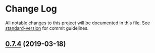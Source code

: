 # Change Log

All notable changes to this project will be documented in this file. See [standard-version](https://github.com/conventional-changelog/standard-version) for commit guidelines.

## [0.7.4](https://github.com/MTES-MCT/camino-ui/compare/v0.7.3...v0.7.4) (2019-03-18)
